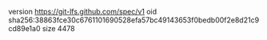 version https://git-lfs.github.com/spec/v1
oid sha256:38863fce30c6761101690528efa57bc49143653f0bedb00f2e8d21c9cd89e1a0
size 4478

